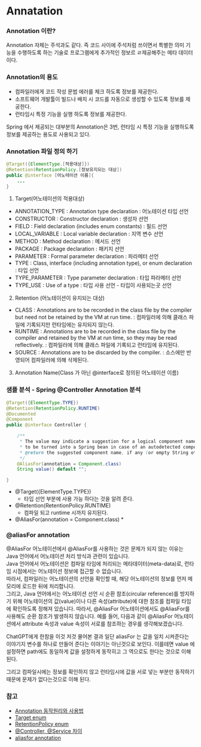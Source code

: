 # Annatation

### Annotation 이란?
Annotation 자체는 주석과도 같다. 즉 코드 사이에 주석처럼 쓰이면서 특별한 의미 기능을 수행하도록 하는 기술로 프로그램에게 추가적인 정보르 ㄹ제공해주는 메타 데이터 이다. 


### Annotation의 용도 
* 컴파일러에게 코드 작성 문법 에러를 체크 하도록 정보를 제공한다. 
* 소프트웨어 개발툴이 빌드나 배치 시 코드를 자동으로 생성할 수 있도록 정보를 제공한다. 
* 런타임시 특정 기능을 실행 하도록 정보를 제공한다. 

Spring 에서 제공되는 대부분의 Annotation은 3번, 런타임 시 특정 기능을 실행하도록 정보를 제공하는 용도로 사용되고 있다. 

### Annotation 파일 정의 하기 
```java
@Target({ElementType.[적용대상]})
@Retention(RetentionPolicy.[정보유지되는 대상])
public @interface [어노테이션 이름]{
    ...
}
```
1) Target(어노테이션의 적용대상)
* ANNOTATION_TYPE : Annotation type declaration : 어노테이션 타입 선언
* CONSTRUCTOR : Constructor declaration : 생성자 선언
* FIELD : Field declaration (includes enum constants) : 필드 선언
* LOCAL_VARIABLE : Local variable declaration : 지역 변수 선언
* METHOD : Method declaration : 메서드 선언
* PACKAGE : Package declaration : 패키지 선언
* PARAMETER : Formal parameter declaration : 파라메터 선언
* TYPE : Class, interface (including annotation type), or enum declaration : 타입 선언
* TYPE_PARAMETER : Type parameter declaration : 타입 파라메터 선언
* TYPE_USE : Use of a type : 타입 사용 선언 - 타입이 사용되는곳 선언


2) Retention (어노테이션이 유지되는 대상)
* CLASS : Annotations are to be recorded in the class file by the compiler but need not be retained by the VM at run time. : 컴파일러에 의해 클래스 파일에 기록되지만 런타임에는 유지되지 않는다.
* RUNTIME : Annotations are to be recorded in the class file by the compiler and retained by the VM at run time, so they may be read reflectively. : 컴파일러에 의해 클래스 파일에 기록되고 런타임에 유지된다.
* SOURCE : Annotations are to be discarded by the compiler. : 소스에만 반영되어 컴파일러에 의해 삭제된다.


3) Annotation Name(Class 가 아닌 @interface로 정의된 어노테이션 이름)


### 샘플 분석 - Spring @Controller Annotation 분석

```java
@Target({ElementType.TYPE})
@Retention(RetentionPolicy.RUNTIME)
@Documented
@Component
public @interface Controller {

	/**
	 * The value may indicate a suggestion for a logical component name,
	 * to be turned into a Spring bean in case of an autodetected component.
	 * @return the suggested component name, if any (or empty String otherwise)
	 */
	@AliasFor(annotation = Component.class)
	String value() default "";

}
```
* @Target({ElementType.TYPE})
  * 타입 선언 부분에 사용 가능 하다는 것을 알려 준다.
* @Retention(RetentionPolicy.RUNTIME)
  * 컴파일 되고 runtime 시까지 유지된다. 
* @AliasFor(annotation = Component.class)
  * 


### @aliasFor annotation

@AliasFor 어노테이션에서 @AliasFor를 사용하는 것은 문제가 되지 않는 이유는 Java 언어에서 어노테이션 처리 방식과 관련이 있습니다.  
Java 언어에서 어노테이션은 컴파일 타임에 처리되는 메타데이터(meta-data)로, 런타임 시점에서는 어노테이션 정보에 접근할 수 없습니다.  
따라서, 컴파일러는 어노테이션의 선언을 확인할 때, 해당 어노테이션의 정보를 먼저 메모리에 로드한 뒤에 처리합니다.  
그리고, Java 언어에서는 어노테이션 선언 시 순환 참조(circular reference)를 방지하기 위해 어노테이션의 값(value)이나 다른 속성(attribute)에 대한 참조를 컴파일 타임에 확인하도록 정해져 있습니다. 
따라서, @AliasFor 어노테이션에서도 @AliasFor를 사용해도 순환 참조가 발생하지 않습니다.
예를 들어, 다음과 같이 @AliasFor 어노테이션에서 attribute 속성과 value 속성이 서로를 참조하는 경우를 생각해보겠습니다.

ChatGPT에게 한참을 이것 저것 물어본 결과 
일단 aliasFor 는 값을 일치 시켜준다는 이야기지 변수를 하나로 만들어 준다는 이야기는 아닌것으로 보인다. 
이를테면 value 에 설정하면 path에도 동일하게 값을 설정하게 동작히고 그 역으로도 한다는 것으로 이해 된다. 

그리고 컴파일시에는 정보를 확인하지 않고 런타임시에 값을 서로 넣는 부분만 동작하기 때문에 문제가 없다는것으로 이해 된다. 

### 참고
* [Annotation 동작원리와 사용법](https://hirlawldo.tistory.com/43)
* [Target enum](https://docs.oracle.com/javase/8/docs/api/java/lang/annotation/ElementType.html)
* [RetentionPolicy enum](https://docs.oracle.com/javase/8/docs/api/java/lang/annotation/RetentionPolicy.html)
* [@Controller, @Service 차이](https://hi-dot.tistory.com/20)
* [aliasfor annotation](https://docs.spring.io/spring-framework/docs/current/javadoc-api/org/springframework/core/annotation/AliasFor.html#attribute--)